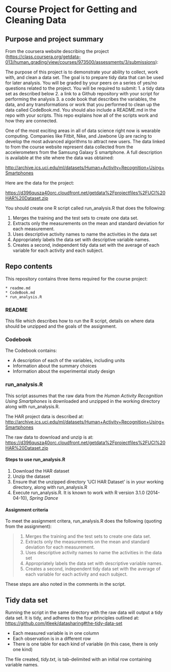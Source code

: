 # Course Project for Getting and Cleaning Data

## Purpose and project summary
From the coursera website describing the project 
(https://class.coursera.org/getdata-013/human_grading/view/courses/973500/assessments/3/submissions):

The purpose of this project is to demonstrate your ability to collect, work with, and clean a data set. 
The goal is to prepare tidy data that can be used for later analysis. 
You will be graded by your peers on a series of yes/no questions related to the project. 
You will be required to submit: 
  	1. a tidy data set as described below
  	2. a link to a Github repository with your script for performing the analysis 
  	3. a code book that describes the variables, the data, and any transformations or work 
  	that you performed to clean up the data called CodeBook.md. You should also include 
  	a README.md in the repo with your scripts. This repo explains how all of the scripts 
  	work and how they are connected.  

One of the most exciting areas in all of data science right now is wearable computing. 
Companies like Fitbit, Nike, and Jawbone Up are racing to develop the most advanced 
algorithms to attract new users. The data linked to from the course website represent data 
collected from the accelerometers from the Samsung Galaxy S smartphone. A full description 
is available at the site where the data was obtained: 

http://archive.ics.uci.edu/ml/datasets/Human+Activity+Recognition+Using+Smartphones 

Here are the data for the project: 

https://d396qusza40orc.cloudfront.net/getdata%2Fprojectfiles%2FUCI%20HAR%20Dataset.zip 

You should create one R script called run_analysis.R that does the following: 
1. Merges the training and the test sets to create one data set.
2. Extracts only the measurements on the mean and standard deviation for each measurement. 
3. Uses descriptive activity names to name the activities in the data set
4. Appropriately labels the data set with descriptive variable names. 
5. Creates a second, independent tidy data set with the average of each variable for each activity and each subject. 


## Repo contents
This repository contains three items required for the course project:

	* readme.md
	* CodeBook.md
	* run_analysis.R

### README

This file which describes how to run the R script, details on where data should be unzipped and the goals of the assignment.


### Codebook

The Codebook contains:

* A description of each of the variables, including units
* Information about the summary choices
* Information about the experimental study design

### run_analysis.R

This script assumes that the raw data from the _Human Activity Recognition
Using Smartphones_ is downloaded and unzipped in the working directory along
with run_analysis.R.

The HAR project data is described at:
http://archive.ics.uci.edu/ml/datasets/Human+Activity+Recognition+Using+Smartphones

The raw data to download and unzip is at:
https://d396qusza40orc.cloudfront.net/getdata%2Fprojectfiles%2FUCI%20HAR%20Dataset.zip

#### Steps to use run_analysis.R

1. Download the HAR dataset
1. Unzip the dataset
1. Ensure that the unzipped directory 'UCI HAR Dataset' is in your working
   directory, along with run_analysis.R
1. Execute run_analysis.R. It is known to work with R version 3.1.0
   (2014-04-10), _Spring Dance_

#### Assignment criteria

To meet the assignment critera, run_analysis.R does the following (quoting from
the assignment):

> 1. Merges the training and the test sets to create one data set.
> 1. Extracts only the measurements on the mean and standard deviation for each
>    measurement. 
> 1. Uses descriptive activity names to name the activities in the data set
> 1. Appropriately labels the data set with descriptive variable names. 
> 1. Creates a second, independent tidy data set with the average of each
>    variable for each activity and each subject. 

These steps are also noted in the comments in the script.

## Tidy data set

Running the script in the same directory with the raw data will output a tidy
data set.  It is tidy, and adheres to the four principles outlined at:
https://github.com/jtleek/datasharing#the-tidy-data-set

* Each measured variable is in one column
* Each observation is in a different row
* There is one table for each kind of variable (in this case, there is only one
  kind)

The file created, _tidy.txt_, is tab-delimited with an initial row containing
variable names.